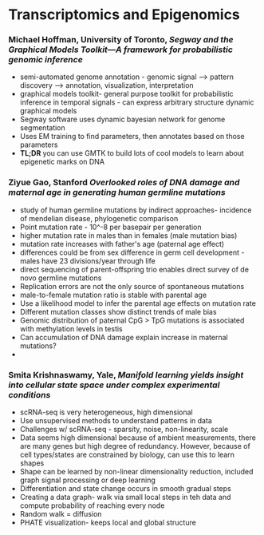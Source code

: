 # Transcriptomics and Epigenomics

### Michael Hoffman, University of Toronto, *Segway and the Graphical Models Toolkit—A framework for probabilistic genomic inference*
* semi-automated genome annotation - genomic signal --> pattern discovery --> annotation, visualization, interpretation
* graphical models toolkit- general purpose toolkit for probabilistic inference in temporal signals - can express arbitrary structure dynamic graphical models
* Segway software uses dynamic bayesian network for genome segmentation
* Uses EM training to find parameters, then annotates based on those parameters
* **TL;DR** you can use GMTK to build lots of cool models to learn about epigenetic marks on DNA


### Ziyue Gao, Stanford *Overlooked roles of DNA damage and maternal age in generating human germline mutations*
* study of human germline mutations by indirect approaches- incidence of mendelian disease, phylogenetic comparison
* Point mutation rate - 10^-8 per basepair per generation
* higher mutation rate in males than in females (male mutation bias)
* mutation rate increases with father's age (paternal age effect)
* differences could be from sex difference in germ cell development - males have 23 divisions/year through life
* direct sequencing of parent-offspring trio enables direct survey of de novo germline mutations
* Replication errors are not the only source of spontaneous mutations
* male-to-female mutation ratio is stable with parental age
* Use a likelihood model to infer the parental age effects on mutation rate
* Different mutation classes show distinct trends of male bias
* Genomic distribution of paternal CpG > TpG mutations is associated with methylation levels in testis
* Can accumulation of DNA damage explain increase in maternal mutations?
*


### Smita Krishnaswamy, Yale, *Manifold learning yields insight into cellular state space under complex experimental conditions*
* scRNA-seq is very heterogeneous, high dimensional
* Use unsupervised methods to understand patterns in data
* Challenges w/ scRNA-seq - sparsity, noise, non-linearity, scale
* Data seems high dimensional because of ambient measurements, there are many genes but high degree of redundancy. However, because of cell types/states are constrained by biology, can use this to learn shapes
* Shape can be learned by non-linear dimensionality reduction, included graph signal processing or deep learning
* Differentiation and state change occurs in smooth gradual steps
* Creating a data graph- walk via small local steps in teh data and compute probability of reaching every node
* Random walk = diffusion
* PHATE visualization- keeps local and global structure 
